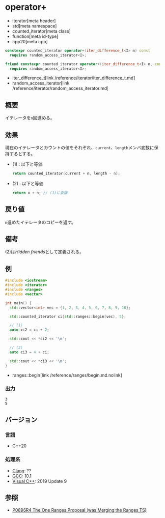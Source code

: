 # operator+
* iterator[meta header]
* std[meta namespace]
* counted_iterator[meta class]
* function[meta id-type]
* cpp20[meta cpp]

```cpp
constexpr counted_iterator operator+(iter_difference_t<I> n) const
  requires random_access_iterator<I>;                                                           // (1)

friend constexpr counted_iterator operator+(iter_difference_t<I> n, const counted_iterator& x)
  requires random_access_iterator<I>;                                                           // (2)
```
* iter_difference_t[link /reference/iterator/iter_difference_t.md]
* random_access_iterator[link /reference/iterator/random_access_iterator.md]


## 概要

イテレータを`n`回進める。

## 効果

現在のイテレータとカウントの値をそれぞれ、`current`、`length`メンバ変数に保持するとする。

- (1) : 以下と等価  
    ```cpp
    return counted_iterator(current + n, length - n);
    ```

- (2) : 以下と等価  
    ```cpp
    return x + n; // (1)に委譲
    ```

## 戻り値

`n`進めたイテレータのコピーを返す。

## 備考

(2)は*Hidden friends*として定義される。

## 例
```cpp example
#include <iostream>
#include <iterator>
#include <ranges>
#include <vector>

int main() {
  std::vector<int> vec = {1, 2, 3, 4, 5, 6, 7, 8, 9, 10};

  std::counted_iterator ci{std::ranges::begin(vec), 5};

  // (1)
  auto ci2 = ci + 2;

  std::cout << *ci2 << '\n';

  // (2)
  auto ci3 = 4 + ci;

  std::cout << *ci3 << '\n';
}
```
* ranges::begin[link /reference/ranges/begin.md.nolink]

### 出力
```
3
5
```

## バージョン
### 言語
- C++20

### 処理系
- [Clang](/implementation.md#clang): ??
- [GCC](/implementation.md#gcc): 10.1
- [Visual C++](/implementation.md#visual_cpp): 2019 Update 9

## 参照
- [P0896R4 The One Ranges Proposal (was Merging the Ranges TS)](http://www.open-std.org/jtc1/sc22/wg21/docs/papers/2018/p0896r4.pdf)
